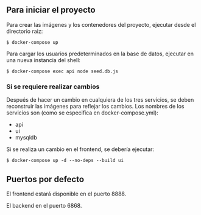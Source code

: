 ## Para iniciar el proyecto

Para crear las imágenes y los contenedores del proyecto, ejecutar desde el directorio raiz:

```
$ docker-compose up
```

Para cargar los usuarios predeterminados en la base de datos, ejecutar en una nueva instancia del shell:

```
$ docker-compose exec api node seed.db.js
```

### Si se requiere realizar cambios

Después de hacer un cambio en cualquiera de los tres servicios, se deben reconstruir las imágenes para reflejar los cambios.
Los nombres de los servicios son (como se especifica en docker-compose.yml):

- api
- ui
- mysqldb

Si se realiza un cambio en el frontend, se debería ejecutar:

```
$ docker-compose up -d --no-deps --build ui
```

## Puertos por defecto

El frontend estará disponible en el puerto 8888.

El backend en el puerto 6868.
